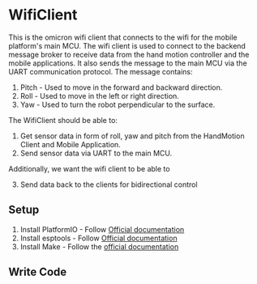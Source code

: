 # WifiClient

This is the omicron wifi client that connects to the wifi for the mobile platform's main MCU. The wifi client is used to connect to the backend message broker to receive data from the hand motion controller and the mobile applications. It also sends the message to the main MCU via the UART communication protocol. The message contains:

1. Pitch - Used to move in the forward and backward direction.
2. Roll - Used to move in the left or right direction.
3. Yaw - Used to turn the robot perpendicular to the surface.

The WifiClient should be able to:

1. Get sensor data in form of roll, yaw and pitch from the HandMotion Client and Mobile Application.
2. Send sensor data via UART to the main MCU.

Additionally, we want the wifi client to be able to

3. Send data back to the clients for bidirectional control

## Setup

1. Install PlatformIO - Follow [Official documentation](https://platformio.org/install)
2. Install esptools - Follow [Official documentation](https://github.com/espressif/esptool)
3. Install Make - Follow the [official documentation](https://www.gnu.org/software/make/)

## Write Code
